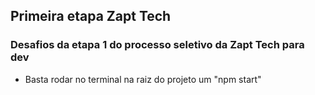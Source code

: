 ## Primeira etapa Zapt Tech

### Desafios da etapa 1 do processo seletivo da Zapt Tech para dev

- Basta rodar no terminal na raiz do projeto um "npm start"

